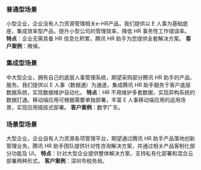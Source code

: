 ### 普通型场景

小型企业，企业没有人力资源管理相关e-HR产品，我们提供以 E 人事为基础底座，集成效率型产品，提升小型公司的管理效率，降低 HR 事务性工作错误率。
**特点**：企业无需具备 HR 信息化积累，腾讯 HR 助手为您提供全套解决方案。
**客户案例**：微保。

### 集成型场景

中大型企业，拥有自己的底层人事管理系统，期望采购部分腾讯 HR 助手的产品、服务。我们提供以 E 人事（数据通）为通道，集成腾讯 HR 助手服务于客户底层数据系统，实现数据维护自动化。
**特点**：HR 不用维护多套数据，实现异构系统的数据打通。移动端应用可根据需要单独部署，丰富 E 人事移动端应用的适用场景，实现应用插拔式部署。
**客户案例**：数字广东。

### 场景型场景
大型企业，企业自有人力资源各项管理平台，期望通过腾讯 HR 助手产品落地创新管理业务。腾讯 HR 助手团队提供针对性咨询解决方案，并通过相关产品客制化部分功能及 UI。
**特点**：针对大型企业提供整体解决方案，支持私有化部署和混合云部署两种形式。
**客户案例**：深圳市税务局。


